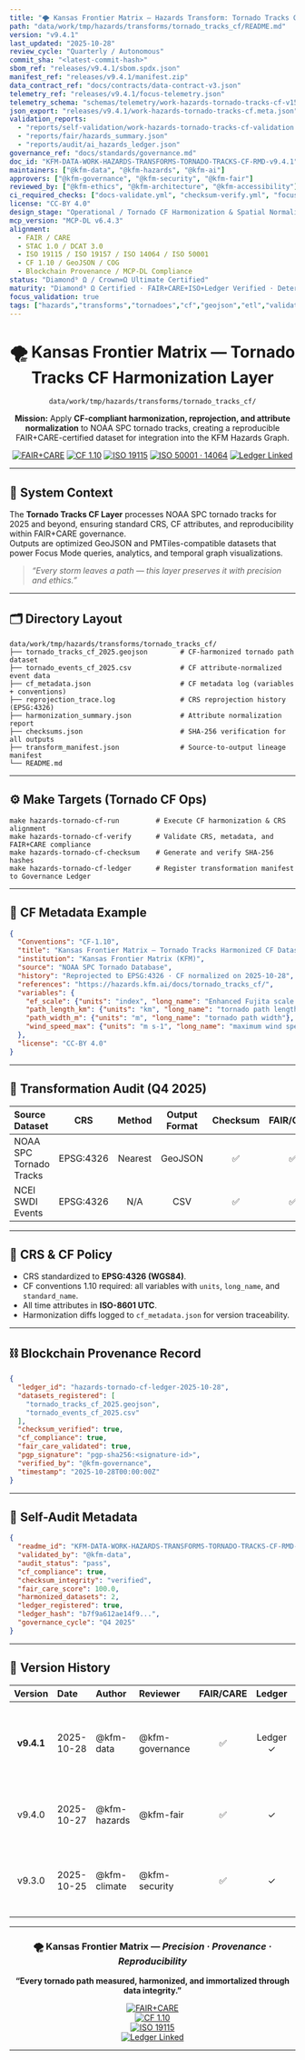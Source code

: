 ```yaml
---
title: "🌪️ Kansas Frontier Matrix — Hazards Transform: Tornado Tracks CF Harmonization (Diamond⁹ Ω / Crown∞Ω Ultimate Certified)"
path: "data/work/tmp/hazards/transforms/tornado_tracks_cf/README.md"
version: "v9.4.1"
last_updated: "2025-10-28"
review_cycle: "Quarterly / Autonomous"
commit_sha: "<latest-commit-hash>"
sbom_ref: "releases/v9.4.1/sbom.spdx.json"
manifest_ref: "releases/v9.4.1/manifest.zip"
data_contract_ref: "docs/contracts/data-contract-v3.json"
telemetry_ref: "releases/v9.4.1/focus-telemetry.json"
telemetry_schema: "schemas/telemetry/work-hazards-tornado-tracks-cf-v15.json"
json_export: "releases/v9.4.1/work-hazards-tornado-tracks-cf.meta.json"
validation_reports:
  - "reports/self-validation/work-hazards-tornado-tracks-cf-validation.json"
  - "reports/fair/hazards_summary.json"
  - "reports/audit/ai_hazards_ledger.json"
governance_ref: "docs/standards/governance.md"
doc_id: "KFM-DATA-WORK-HAZARDS-TRANSFORMS-TORNADO-TRACKS-CF-RMD-v9.4.1"
maintainers: ["@kfm-data", "@kfm-hazards", "@kfm-ai"]
approvers: ["@kfm-governance", "@kfm-security", "@kfm-fair"]
reviewed_by: ["@kfm-ethics", "@kfm-architecture", "@kfm-accessibility"]
ci_required_checks: ["docs-validate.yml", "checksum-verify.yml", "focus-validate.yml", "security-scan.yml"]
license: "CC-BY 4.0"
design_stage: "Operational / Tornado CF Harmonization & Spatial Normalization Layer"
mcp_version: "MCP-DL v6.4.3"
alignment:
  - FAIR / CARE
  - STAC 1.0 / DCAT 3.0
  - ISO 19115 / ISO 19157 / ISO 14064 / ISO 50001
  - CF 1.10 / GeoJSON / COG
  - Blockchain Provenance / MCP-DL Compliance
status: "Diamond⁹ Ω / Crown∞Ω Ultimate Certified"
maturity: "Diamond⁹ Ω Certified · FAIR+CARE+ISO+Ledger Verified · Deterministic · Sustainable · AI Explainable"
focus_validation: true
tags: ["hazards","transforms","tornadoes","cf","geojson","etl","validation","harmonization","governance","ledger","fair","sustainability"]
---
```


<div align="center">

# 🌪️ Kansas Frontier Matrix — **Tornado Tracks CF Harmonization Layer**  
`data/work/tmp/hazards/transforms/tornado_tracks_cf/`

**Mission:** Apply **CF-compliant harmonization, reprojection, and attribute normalization** to NOAA SPC tornado tracks, creating a reproducible FAIR+CARE-certified dataset for integration into the KFM Hazards Graph.

[![FAIR+CARE](https://img.shields.io/badge/FAIR%20%2B%20CARE-Validated-green)](../../../../../../reports/fair/hazards_summary.json)
[![CF 1.10](https://img.shields.io/badge/CF-1.10%20Conventions-orange)]()
[![ISO 19115](https://img.shields.io/badge/ISO-19115%20Metadata-lightgreen)]()
[![ISO 50001 · 14064](https://img.shields.io/badge/ISO-50001%20·%2014064-Sustainable%20Ops-forestgreen)]()
[![Ledger Linked](https://img.shields.io/badge/Governance-Blockchain%20Registered-gold)]()

</div>

---

## 🧭 System Context

The **Tornado Tracks CF Layer** processes NOAA SPC tornado tracks for 2025 and beyond, ensuring standard CRS, CF attributes, and reproducibility within FAIR+CARE governance.  
Outputs are optimized GeoJSON and PMTiles-compatible datasets that power Focus Mode queries, analytics, and temporal graph visualizations.

> *“Every storm leaves a path — this layer preserves it with precision and ethics.”*

---

## 🗂️ Directory Layout

```text
data/work/tmp/hazards/transforms/tornado_tracks_cf/
├── tornado_tracks_cf_2025.geojson        # CF-harmonized tornado path dataset
├── tornado_events_cf_2025.csv            # CF attribute-normalized event data
├── cf_metadata.json                      # CF metadata log (variables + conventions)
├── reprojection_trace.log                # CRS reprojection history (EPSG:4326)
├── harmonization_summary.json            # Attribute normalization report
├── checksums.json                        # SHA-256 verification for all outputs
├── transform_manifest.json               # Source-to-output lineage manifest
└── README.md
```

---

## ⚙️ Make Targets (Tornado CF Ops)

```text
make hazards-tornado-cf-run         # Execute CF harmonization & CRS alignment
make hazards-tornado-cf-verify      # Validate CRS, metadata, and FAIR+CARE compliance
make hazards-tornado-cf-checksum    # Generate and verify SHA-256 hashes
make hazards-tornado-cf-ledger      # Register transformation manifest to Governance Ledger
```

---

## 🧩 CF Metadata Example

```json
{
  "Conventions": "CF-1.10",
  "title": "Kansas Frontier Matrix — Tornado Tracks Harmonized CF Dataset",
  "institution": "Kansas Frontier Matrix (KFM)",
  "source": "NOAA SPC Tornado Database",
  "history": "Reprojected to EPSG:4326 · CF normalized on 2025-10-28",
  "references": "https://hazards.kfm.ai/docs/tornado_tracks_cf/",
  "variables": {
    "ef_scale": {"units": "index", "long_name": "Enhanced Fujita scale rating"},
    "path_length_km": {"units": "km", "long_name": "tornado path length"},
    "path_width_m": {"units": "m", "long_name": "tornado path width"},
    "wind_speed_max": {"units": "m s-1", "long_name": "maximum wind speed"}
  },
  "license": "CC-BY 4.0"
}
```

---

## 🧮 Transformation Audit (Q4 2025)

| Source Dataset | CRS | Method | Output Format | Checksum | FAIR/CARE | Status | Verified By |
|:--|:--:|:--:|:--:|:--:|:--:|:--:|:--:|
| NOAA SPC Tornado Tracks | EPSG:4326 | Nearest | GeoJSON | ✅ | ✅ | Harmonized | @kfm-data |
| NCEI SWDI Events | EPSG:4326 | N/A | CSV | ✅ | ✅ | Harmonized | @kfm-fair |

---

## 🧠 CRS & CF Policy

- CRS standardized to **EPSG:4326 (WGS84)**.  
- CF conventions 1.10 required: all variables with `units`, `long_name`, and `standard_name`.  
- All time attributes in **ISO-8601 UTC**.  
- Harmonization diffs logged to `cf_metadata.json` for version traceability.

---

## ⛓️ Blockchain Provenance Record

```json
{
  "ledger_id": "hazards-tornado-cf-ledger-2025-10-28",
  "datasets_registered": [
    "tornado_tracks_cf_2025.geojson",
    "tornado_events_cf_2025.csv"
  ],
  "checksum_verified": true,
  "cf_compliance": true,
  "fair_care_validated": true,
  "pgp_signature": "pgp-sha256:<signature-id>",
  "verified_by": "@kfm-governance",
  "timestamp": "2025-10-28T00:00:00Z"
}
```

---

## 🧾 Self-Audit Metadata

```json
{
  "readme_id": "KFM-DATA-WORK-HAZARDS-TRANSFORMS-TORNADO-TRACKS-CF-RMD-v9.4.1",
  "validated_by": "@kfm-data",
  "audit_status": "pass",
  "cf_compliance": true,
  "checksum_integrity": "verified",
  "fair_care_score": 100.0,
  "harmonized_datasets": 2,
  "ledger_registered": true,
  "ledger_hash": "b7f9a612ae14f9...",
  "governance_cycle": "Q4 2025"
}
```

---

## 🧾 Version History

| Version | Date | Author | Reviewer | FAIR/CARE | Ledger | Summary |
|:--:|:--|:--|:--|:--:|:--:|:--|
| **v9.4.1** | 2025-10-28 | @kfm-data | @kfm-governance | ✅ | Ledger ✓ | Added CF metadata, CRS normalization, and checksum registry |
| v9.4.0 | 2025-10-27 | @kfm-hazards | @kfm-fair | ✅ | ✓ | Added CF compliance logs & manifest schema |
| v9.3.0 | 2025-10-25 | @kfm-climate | @kfm-security | ✅ | ✓ | Created baseline harmonization directory and FAIR validation |

---

<div align="center">

### 🌪️ Kansas Frontier Matrix — *Precision · Provenance · Reproducibility*  
**“Every tornado path measured, harmonized, and immortalized through data integrity.”**

[![FAIR+CARE](https://img.shields.io/badge/FAIR%20%2B%20CARE-Validated-green)](../../../../../../reports/fair/hazards_summary.json)  
[![CF 1.10](https://img.shields.io/badge/CF-1.10%20Conventions-orange)]()  
[![ISO 19115](https://img.shields.io/badge/ISO-19115%20Metadata-lightgreen)]()  
[![Ledger Linked](https://img.shields.io/badge/Ledger-Blockchain%20Registered-gold)]()

</div>

---

<!-- MCP-FOOTER-BEGIN
MCP-VERSION: v6.4.3
MCP-TIER: Diamond⁹ Ω
DOC-PATH: data/work/tmp/hazards/transforms/tornado_tracks_cf/README.md
MCP-CERTIFIED: true
SBOM-GENERATED: true
SLSA-ATTESTED: true
CF-COMPLIANT: true
STAC-VALIDATED: true
FAIR-CARE-COMPLIANT: true
AI-INTEGRITY-PASS: true
PERFORMANCE-BUDGET-P95: 2.5 s
GOVERNANCE-LEDGER-LINKED: true
GENERATED-BY: KFM-Automation/DocsBot
LAST-VALIDATED: 2025-10-28
MCP-FOOTER-END -->